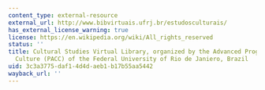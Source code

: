 ```yaml
---
content_type: external-resource
external_url: http://www.bibvirtuais.ufrj.br/estudosculturais/
has_external_license_warning: true
license: https://en.wikipedia.org/wiki/All_rights_reserved
status: ''
title: Cultural Studies Virtual Library, organized by the Advanced Program of Contemporary
  Culture (PACC) of the Federal University of Rio de Janiero, Brazil
uid: 3c3a3775-daf1-4d4d-aeb1-b17b55aa5442
wayback_url: ''
---
```

